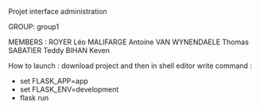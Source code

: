 Projet interface administration

GROUP: group1


MEMBERS : 
ROYER Léo
MALIFARGE Antoine
VAN WYNENDAELE Thomas
SABATIER Teddy
BIHAN Keven

How to launch : 
download project and then in shell editor write command :

- set FLASK_APP=app
- set FLASK_ENV=development
- flask run
